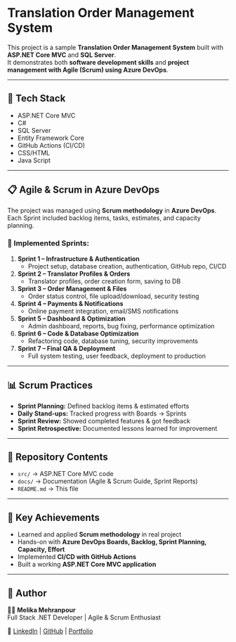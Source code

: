 # Translation Order Management System

This project is a sample **Translation Order Management System** built with **ASP.NET Core MVC** and **SQL Server**.  
It demonstrates both **software development skills** and **project management with Agile (Scrum) using Azure DevOps**.

---

## 🔧 Tech Stack
- ASP.NET Core MVC  
- C#  
- SQL Server  
- Entity Framework Core  
- GitHub Actions (CI/CD)
- CSS/HTML
- Java Script

---

## 📋 Agile & Scrum in Azure DevOps
The project was managed using **Scrum methodology** in **Azure DevOps**.  
Each Sprint included backlog items, tasks, estimates, and capacity planning.  

### 🚀 Implemented Sprints:
1. **Sprint 1 – Infrastructure & Authentication**
   - Project setup, database creation, authentication, GitHub repo, CI/CD
2. **Sprint 2 – Translator Profiles & Orders**
   - Translator profiles, order creation form, saving to DB
3. **Sprint 3 – Order Management & Files**
   - Order status control, file upload/download, security testing
4. **Sprint 4 – Payments & Notifications**
   - Online payment integration, email/SMS notifications
5. **Sprint 5 – Dashboard & Optimization**
   - Admin dashboard, reports, bug fixing, performance optimization
6. **Sprint 6 – Code & Database Optimization**
   - Refactoring code, database tuning, security improvements
7. **Sprint 7 – Final QA & Deployment**
   - Full system testing, user feedback, deployment to production

---

## 📊 Scrum Practices
- **Sprint Planning:** Defined backlog items & estimated efforts  
- **Daily Stand-ups:** Tracked progress with Boards → Sprints  
- **Sprint Review:** Showed completed features & got feedback  
- **Sprint Retrospective:** Documented lessons learned for improvement  

---

## 📂 Repository Contents
- `src/` → ASP.NET Core MVC code  
- `docs/` → Documentation (Agile & Scrum Guide, Sprint Reports)  
- `README.md` → This file  

---

## 🌟 Key Achievements
- Learned and applied **Scrum methodology** in real project  
- Hands-on with **Azure DevOps Boards, Backlog, Sprint Planning, Capacity, Effort**  
- Implemented **CI/CD with GitHub Actions**  
- Built a working **ASP.NET Core MVC application**  

---

## 📢 Author
👩‍💻 **Melika Mehranpour**  
Full Stack .NET Developer | Agile & Scrum Enthusiast  

🔗 [LinkedIn](https://linkedin.com/in/) | [GitHub](https://github.com/) | [Portfolio](https://melikamehranpour.com)
